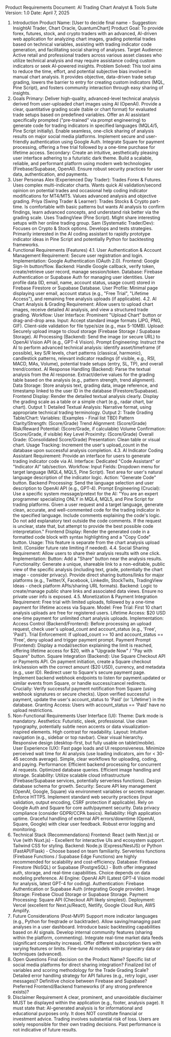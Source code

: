 Product Requirements Document: AI Trading Chart Analyst & Tools Suite
Version: 1.0
Date: April 7, 2025
1. Introduction
Product Name: [User to decide final name - Suggestion: InsightAI Trader, Chart Oracle, QuantumChart]
Product Goal: To provide forex, futures, stock, and crypto traders with an advanced, AI-driven web application for analyzing chart images, grading potential trades based on technical variables, assisting with trading indicator code generation, and facilitating social sharing of analyses.
Target Audience: Active retail and professional traders across various asset classes who utilize technical analysis and may require assistance coding custom indicators or seek AI-powered insights.
Problem Solved: This tool aims to reduce the time, effort, and potential subjective bias involved in manual chart analysis. It provides objective, data-driven trade setup grading, lowers the barrier to entry for creating custom indicators (MQL, Pine Script), and fosters community interaction through easy sharing of insights.
2. Goals
Primary:
Deliver high-quality, advanced-level technical analysis derived from user-uploaded chart images using AI (OpenAI).
Provide a clear, quantitative grading scale (table or chart format) for evaluated trade setups based on predefined variables.
Offer an AI assistant specifically prompted ("pre-trained" via prompt engineering) to generate code for trading indicators in specified languages (MQL4/5, Pine Script initially).
Enable seamless, one-click sharing of analysis results on major social media platforms.
Implement secure and user-friendly authentication using Google Auth.
Integrate Square for payment processing, offering a free trial followed by a one-time purchase for lifetime access.
Secondary:
Create an intuitive, aesthetically pleasing user interface adhering to a futuristic dark theme.
Build a scalable, reliable, and performant platform using modern web technologies (Firebase/Supabase, OpenAI).
Ensure robust security practices for user data, authentication, and payments.
3. User Personas
Alex (Experienced Day Trader): Trades Forex & Futures. Uses complex multi-indicator charts. Wants quick AI validation/second opinion on potential trades and occasional help coding indicator modifications for MT4/MT5. Values advanced analysis and objective grading.
Priya (Swing Trader & Learner): Trades Stocks & Crypto part-time. Is comfortable with basic patterns but wants AI analysis to confirm findings, learn advanced concepts, and understand risk better via the grading scale. Uses TradingView (Pine Script). Might share interesting setups with her online trading group.
Sam (Systematic Trader/Dev): Focuses on Crypto & Stock options. Develops and tests strategies. Primarily interested in the AI coding assistant to rapidly prototype indicator ideas in Pine Script and potentially Python for backtesting frameworks.
4. Functional Requirements (Features)
4.1. User Authentication & Account Management
Requirement: Secure user registration and login.
Implementation: Google Authentication (OAuth 2.0).
Frontend: Google Sign-In button/flow.
Backend: Handle Google callback, verify token, create/retrieve user record, manage session/token.
Database: Firebase Authentication or Supabase Auth for managing user identities. User profile data (ID, email, name, account status, usage count) stored in Firebase Firestore or Supabase Database.
User Profile: Minimal page displaying user email, account status (e.g., "Free Trial", "Lifetime Access"), and remaining free analysis uploads (if applicable).
4.2. AI Chart Analysis & Grading
Requirement: Allow users to upload chart images, receive detailed AI analysis, and view a structured trade grading.
Workflow:
User Interface: Prominent "Upload Chart" button or drag-and-drop area.
Input: Accept standard image formats (JPG, PNG, GIF). Client-side validation for file type/size (e.g., max 5-10MB).
Upload: Securely upload image to cloud storage (Firebase Storage / Supabase Storage).
AI Processing (Backend):
Send the image (or secure URL) to OpenAI Vision API (e.g., GPT-4 Vision).
Prompt Engineering: Instruct the AI to perform advanced technical analysis: identify asset/timeframe (if possible), key S/R levels, chart patterns (classical, harmonic), candlestick patterns, relevant indicator readings (if visible, e.g., RSI, MACD, MAs, Volume), potential trade setups (entry, SL, TP), and overall trend/context.
AI Response Handling (Backend):
Parse the textual analysis from the AI response.
Extract/derive values for the grading table based on the analysis (e.g., pattern strength, trend alignment).
Data Storage: Store analysis text, grading data, image reference, and timestamp linked to the user ID in the database (Firestore/Supabase).
Frontend Display:
Render the detailed textual analysis clearly.
Display the grading scale as a table or a simple chart (e.g., radar chart, bar chart).
Output 1: Detailed Textual Analysis: Narrative format, using appropriate technical trading terminology.
Output 2: Trade Grading Table/Chart:
Variables: (Examples - Final list TBD)
Pattern Clarity/Strength: (Score/Grade)
Trend Alignment: (Score/Grade)
Risk/Reward Potential: (Score/Grade, if calculable)
Volume Confirmation: (Score/Grade, if visible)
Key Level Proximity: (Score/Grade)
Overall Grade: (Consolidated Score/Grade)
Presentation: Clean table or visual chart.
Usage Tracking: Increment the user's upload_count in the database upon successful analysis completion.
4.3. AI Indicator Coding Assistant
Requirement: Provide an interface for users to generate trading indicator code via AI.
Interface: Dedicated "Code Assistant" or "Indicator AI" tab/section.
Workflow:
Input Fields:
Dropdown menu for target language (MQL4, MQL5, Pine Script).
Text area for user's natural language description of the indicator logic.
Action: "Generate Code" button.
Backend Processing:
Send the language selection and user description to OpenAI API (e.g., GPT-4).
Prompt Engineering (Crucial): Use a specific system message/pretext for the AI: "You are an expert programmer specializing ONLY in MQL4, MQL5, and Pine Script for trading platforms. Given a user request and a target language, generate clean, accurate, and well-commented code for the trading indicator in the specified language. Include comments explaining the code's logic. Do not add explanatory text outside the code comments. If the request is unclear, state that, but attempt to provide the best possible code interpretation."
Frontend Display: Render the generated code in a formatted code block with syntax highlighting and a "Copy Code" button.
Usage: This feature is separate from the chart analysis upload limit. (Consider future rate limiting if needed).
4.4. Social Sharing
Requirement: Allow users to share their analysis results with one click.
Implementation:
Button: Add a "Share" button near the analysis results.
Functionality:
Generate a unique, shareable link to a non-editable, public view of the specific analysis (including text, grade, potentially the chart image - consider privacy).
Provide direct sharing buttons/links for major platforms (e.g., Twitter/X, Facebook, LinkedIn, StockTwits, TradingView Ideas - check platform APIs/sharing URL formats).
Backend: Logic to create/manage public share links and associated data views. Ensure no private user info is exposed.
4.5. Monetization & Payment Integration
Requirement: Free trial with limited uploads, followed by a one-time payment for lifetime access via Square.
Model:
Free Trial: First 10 chart analysis uploads are free for registered users.
Lifetime Access: $20 USD one-time payment for unlimited chart analysis uploads.
Implementation:
Access Control (Backend/Frontend): Before processing an upload request, check user's upload_count and account_status (e.g., 'Free', 'Paid').
Trial Enforcement: If upload_count >= 10 and account_status == 'Free', deny upload and trigger payment prompt.
Payment Prompt (Frontend): Display a modal/section explaining the limit is reached, offering lifetime access for $20, with a "Upgrade Now" / "Pay with Square" button.
Square Integration (Backend):
Use Square Checkout API or Payments API.
On payment initiation, create a Square checkout link/session with the correct amount ($20 USD), currency, and metadata (e.g., user ID).
Redirect user to Square's secure payment page.
Implement backend webhook endpoints to listen for payment.updated or similar events from Square, or handle success/cancel redirects.
Crucially: Verify successful payment notification from Square (using webhook signatures or secure checks).
Upon verified successful payment, update the user's account_status to 'Paid' (or 'Lifetime') in the database.
Granting Access: Users with account_status == 'Paid' have no upload restrictions.
5. Non-Functional Requirements
User Interface (UI):
Theme: Dark mode is mandatory.
Aesthetics: Futuristic, sleek, professional. Use clean typography, potentially subtle neon accents or data visualization-inspired elements. High contrast for readability.
Layout: Intuitive navigation (e.g., sidebar or top navbar). Clear visual hierarchy. Responsive design (desktop-first, but fully usable on tablet/mobile).
User Experience (UX):
Fast page loads and UI responsiveness.
Minimize perceived wait time for AI analysis (use loading indicators, aim for < 30-45 seconds average).
Simple, clear workflows for uploading, coding, and paying.
Performance:
Efficient backend processing for concurrent AI requests.
Optimized database queries.
Efficient image handling and storage.
Scalability:
Utilize scalable cloud infrastructure (Firebase/Supabase services, potentially serverless functions).
Design database schema for growth.
Security:
Secure API key management (OpenAI, Google, Square) via environment variables or secrets manager.
Enforce HTTPS.
Implement standard web security practices (input validation, output encoding, CSRF protection if applicable).
Rely on Google Auth and Square for core auth/payment security.
Data privacy compliance (consider GDPR/CCPA basics).
Reliability:
High application uptime.
Graceful handling of external API errors/downtime (OpenAI, Square, Google) with clear user feedback.
Robust error logging and monitoring.
6. Technical Stack (Recommendations)
Frontend: React (with Next.js) or Vue (with Nuxt.js) - Excellent for interactive UIs and ecosystem support. Tailwind CSS for styling.
Backend: Node.js (Express/NestJS) or Python (FastAPI/Flask) - Choose based on team familiarity. Serverless functions (Firebase Functions / Supabase Edge Functions) are highly recommended for scalability and cost-efficiency.
Database: Firebase Firestore (NoSQL) or Supabase (PostgreSQL) - Both offer integrated auth, storage, and real-time capabilities. Choice depends on data modeling preference.
AI Engine: OpenAI API (Latest GPT-4 Vision model for analysis, latest GPT-4 for coding).
Authentication: Firebase Authentication or Supabase Auth (integrating Google provider).
Image Storage: Firebase Cloud Storage or Supabase Storage.
Payment Processing: Square API (Checkout API likely simplest).
Deployment: Vercel (excellent for Next.js/React), Netlify, Google Cloud Run, AWS Amplify.
7. Future Considerations (Post-MVP)
Support more indicator languages (e.g., Python for freqtrade or backtrader).
Allow saving/managing past analyses in a user dashboard.
Introduce basic backtesting capabilities based on AI signals.
Develop internal community features (sharing within the platform, commenting).
Integrate real-time market data feeds (significant complexity increase).
Offer different subscription tiers with varying features or limits.
Fine-tune AI models with proprietary data or techniques (advanced).
8. Open Questions
Final decision on the Product Name?
Specific list of social media platforms for direct sharing integration?
Finalized list of variables and scoring methodology for the Trade Grading Scale?
Detailed error handling strategy for API failures (e.g., retry logic, user messages)?
Definitive choice between Firebase and Supabase?
Preferred Frontend/Backend frameworks (if any strong preference exists)?
9. Disclaimer Requirement
A clear, prominent, and unavoidable disclaimer MUST be displayed within the application (e.g., footer, analysis page). It must state that:
AI-generated analysis is for informational and educational purposes only.
It does NOT constitute financial or investment advice.
Trading involves substantial risk of loss.
Users are solely responsible for their own trading decisions.
Past performance is not indicative of future results.
